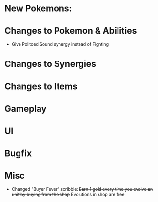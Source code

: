 # New Pokemons:

# Changes to Pokemon & Abilities

- Give Politoed Sound synergy instead of Fighting

# Changes to Synergies

# Changes to Items

# Gameplay

# UI

# Bugfix

# Misc

- Changed "Buyer Fever" scribble: ~~Earn 1 gold every time you evolve an unit by buying from the shop~~ Evolutions in shop are free
